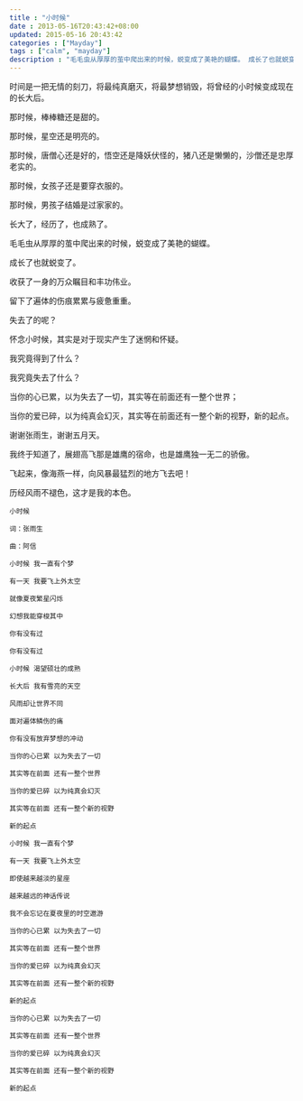 ```yaml
---
title : "小时候"
date : 2013-05-16T20:43:42+08:00
updated: 2015-05-16 20:43:42
categories : ["Mayday"]
tags : ["calm", "mayday"]
description : "毛毛虫从厚厚的茧中爬出来的时候，蜕变成了美艳的蝴蝶。 成长了也就蜕变了。 收获了一身的万众瞩目和丰功伟业。 留下了遍体的伤痕累累与疲惫重重。 我究竟得到了什么？ 我究竟失去了什么？"
---
```


时间是一把无情的刻刀，将最纯真磨灭，将最梦想销毁，将曾经的小时候变成现在的长大后。

那时候，棒棒糖还是甜的。

那时候，星空还是明亮的。

那时候，唐僧心还是好的，悟空还是降妖伏怪的，猪八还是懒懒的，沙僧还是忠厚老实的。

那时候，女孩子还是要穿衣服的。

那时候，男孩子结婚是过家家的。

长大了，经历了，也成熟了。

毛毛虫从厚厚的茧中爬出来的时候，蜕变成了美艳的蝴蝶。

成长了也就蜕变了。

收获了一身的万众瞩目和丰功伟业。

留下了遍体的伤痕累累与疲惫重重。

失去了的呢？

怀念小时候，其实是对于现实产生了迷惘和怀疑。

我究竟得到了什么？

我究竟失去了什么？

当你的心已累，以为失去了一切，其实等在前面还有一整个世界；

当你的爱已碎，以为纯真会幻灭，其实等在前面还有一整个新的视野，新的起点。

谢谢张雨生，谢谢五月天。

我终于知道了，展翅高飞那是雄鹰的宿命，也是雄鹰独一无二的骄傲。

飞起来，像海燕一样，向风暴最猛烈的地方飞去吧！

历经风雨不褪色，这才是我的本色。

```
小时候

词：张雨生

曲：阿信

小时候 我一直有个梦 

有一天 我要飞上外太空

就像夏夜繁星闪烁 

幻想我能穿梭其中 

你有没有过 

你有没有过

小时候 渴望硕壮的成熟

长大后 我有雪亮的天空

风雨却让世界不同

面对遍体鳞伤的痛

你有没有放弃梦想的冲动

当你的心已累 以为失去了一切

其实等在前面 还有一整个世界

当你的爱已碎 以为纯真会幻灭

其实等在前面 还有一整个新的视野

新的起点

小时候 我一直有个梦

有一天 我要飞上外太空

即使越来越淡的星座

越来越远的神话传说

我不会忘记在夏夜里的时空遨游

当你的心已累 以为失去了一切

其实等在前面 还有一整个世界

当你的爱已碎 以为纯真会幻灭

其实等在前面 还有一整个新的视野

新的起点

当你的心已累 以为失去了一切

其实等在前面 还有一整个世界

当你的爱已碎 以为纯真会幻灭

其实等在前面 还有一整个新的视野

新的起点
```
